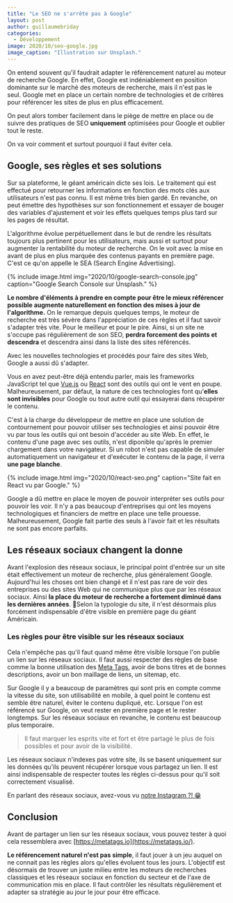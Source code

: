 ```yaml
---
title: "Le SEO ne s'arrête pas à Google"
layout: post
author: guillaumebriday
categories:
  - Développement
image: 2020/10/seo-google.jpg
image_caption: "Illustration sur Unsplash."
---
```


On entend souvent qu'il faudrait adapter le référencement naturel au moteur de recherche Google. En effet, Google est indéniablement en position dominante sur le marché des moteurs de recherche, mais il n'est pas le seul. Google met en place un certain nombre de technologies et de critères pour référencer les sites de plus en plus efficacement.

On peut alors tomber facilement dans le piège de mettre en place ou de suivre des pratiques de SEO **uniquement** optimisées pour Google et oublier tout le reste.

On va voir comment et surtout pourquoi il faut éviter cela.

## Google, ses règles et ses solutions

Sur sa plateforme, le géant américain dicte ses lois. Le traitement qui est effectué pour retourner les informations en fonction des mots clés aux utilisateurs n'est pas connu. Il est même très bien gardé. En revanche, on peut émettre des hypothèses sur son fonctionnement et essayer de bouger des variables d'ajustement et voir les effets quelques temps plus tard sur les pages de résultat.

L'algorithme évolue perpétuellement dans le but de rendre les résultats toujours plus pertinent pour les utilisateurs, mais aussi et surtout pour augmenter la rentabilité du moteur de recherche. On le voit avec la mise en avant de plus en plus marquée des contenus payants en première page. C'est ce qu'on appelle le SEA (Search Engine Advertising).

{% include image.html img="2020/10/google-search-console.jpg" caption="Google Search Console sur Unsplash." %}

**Le nombre d'éléments à prendre en compte pour être le mieux référencer possible augmente naturellement en fonction des mises à jour de l'algorithme.** On le remarque depuis quelques temps, le moteur de recherche est très sévère dans l'appréciation de ces règles et il faut savoir s'adapter très vite. Pour le meilleur et pour le pire. Ainsi, si un site ne s'occupe pas régulièrement de son SEO, **perdra forcement des points et descendra** et descendra ainsi dans la liste des sites référencés.

Avec les nouvelles technologies et procédés pour faire des sites Web, Google a aussi dû s'adapter.

Vous en avez peut-être déjà entendu parler, mais les frameworks JavaScript tel que [Vue.js](https://vuejs.org/) ou [React](https://reactjs.org/) sont des outils qui ont le vent en poupe. Malheureusement, par défaut, la nature de ces technologies font qu'**elles sont invisibles** pour Google ou tout autre outil qui essayerai dans récupérer le contenu.

C'est à la charge du développeur de mettre en place une solution de contournement pour pouvoir utiliser ses technologies et ainsi pouvoir être vu par tous les outils qui ont besoin d'accéder au site Web. En effet, le contenu d'une page avec ses outils, n'est diponible qu'après le premier chargement dans votre navigateur. Si un robot n'est pas capable de simuler automatiquement un navigateur et d'exécuter le contenu de la page, il verra **une page blanche**.

{% include image.html img="2020/10/react-seo.png" caption="Site fait en React vu par Google." %}

Google a dû mettre en place le moyen de pouvoir interpréter ses outils pour pouvoir les voir. Il n'y a pas beaucoup d'entreprises qui ont les moyens technologiques et financiers de mettre en place une telle prouesse. Malheureusement, Google fait partie des seuls à l'avoir fait et les résultats ne sont pas encore parfaits.

## Les réseaux sociaux changent la donne

Avant l'explosion des réseaux sociaux, le principal point d'entrée sur un site était effectivement un moteur de recherche, plus généralement Google. Aujourd'hui les choses ont bien changé et il n'est pas rare de voir des entreprises ou des sites Web qui ne communique plus que par les réseaux sociaux. Ainsi **la place du moteur de recherche a fortement diminué dans les dernières années**. Selon la typologie du site, il n'est désormais plus forcément indispensable d'être visible en première page du géant Américain.

### Les règles pour être visible sur les réseaux sociaux
Cela n'empêche pas qu'il faut quand même être visible lorsque l'on publie un lien sur les réseaux sociaux. Il faut aussi respecter des règles de base comme la bonne utilisation des [Meta Tags](https://en.wikipedia.org/wiki/Meta_element), avoir de bons titres et de bonnes descriptions, avoir un bon maillage de liens, un sitemap, etc.

Sur Google il y a beaucoup de paramètres qui sont pris en compte comme la vitesse du site, son utilisabilité en mobile, à quel point le contenu est semble être naturel, éviter le contenu dupliqué, etc. Lorsque l'on est référencé sur Google, on veut rester en première page et le rester longtemps. Sur les réseaux sociaux en revanche, le contenu est beaucoup plus temporaire.

> Il faut marquer les esprits vite et fort et être partagé le plus de fois possibles et pour avoir de la visibilité.

Les réseaux sociaux n'indexes pas votre site, ils se basent uniquement sur les données qu'ils peuvent récupérer lorsque vous partagez un lien. Il est ainsi indispensable de respecter toutes les règles ci-dessus pour qu'il soit correctement visualisé.

En parlant des réseaux sociaux, avez-vous vu [notre Instagram ?! 😁](https://www.instagram.com/studiohblyon/)

## Conclusion

Avant de partager un lien sur les réseaux sociaux, vous pouvez tester à quoi cela ressemblera avec [https://metatags.io](https://metatags.io/).

**Le référencement naturel n'est pas simple**, il faut jouer à un jeu auquel on ne connait pas les règles alors qu'elles évoluent tous les jours. L'objectif est désormais de trouver un juste milieu entre les moteurs de recherches classiques et les réseaux sociaux en fonction du secteur et de l'axe de communication mis en place. Il faut contrôler les résultats régulièrement et adapter sa stratégie au jour le jour pour être efficace.
